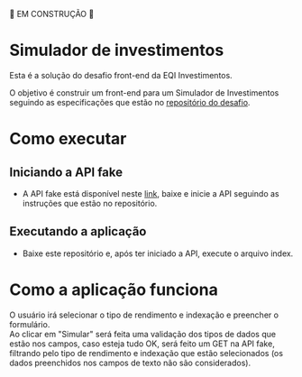 🚧 EM CONSTRUÇÃO 🚧

# Simulador de investimentos

Esta é a solução do desafio front-end da EQI Investimentos.

O objetivo é construir um front-end para um Simulador de Investimentos seguindo as especificações que estão no [repositório do desafio](https://github.com/eqi-investimentos/desafio-frontend).

# Como executar

## Iniciando a API fake
* A API fake está disponível neste [link](https://github.com/eqi-investimentos/desafio-fake-api), baixe e inicie a API seguindo as instruções que estão no repositório.

## Executando a aplicação
* Baixe este repositório e, após ter iniciado a API, execute o arquivo index.

# Como a aplicação funciona

O usuário irá selecionar o tipo de rendimento e indexação e preencher o formulário. <br>Ao clicar em "Simular" será feita uma validação dos tipos de dados que estão nos campos, caso esteja tudo OK, será feito um GET na API fake, filtrando pelo tipo de rendimento e indexação que estão selecionados (os dados preenchidos nos campos de texto não são considerados).





